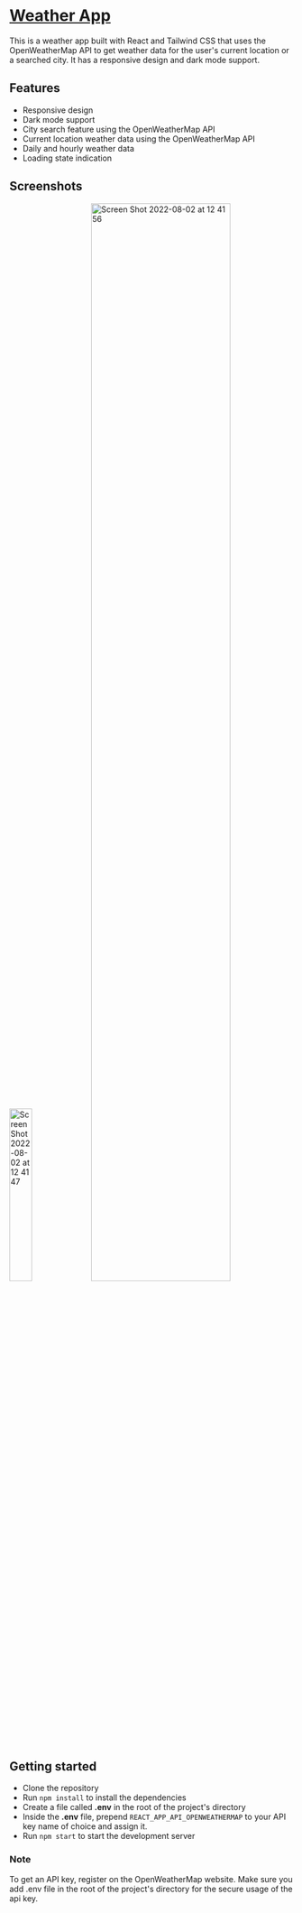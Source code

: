 # [Weather App](https://weather-app-senaoz.vercel.app)

This is a weather app built with React and Tailwind CSS that uses the OpenWeatherMap API to get weather data for the user's current location or a searched city. It has a responsive design and dark mode support. 

## Features

- Responsive design
- Dark mode support
- City search feature using the OpenWeatherMap API
- Current location weather data using the OpenWeatherMap API
- Daily and hourly weather data
- Loading state indication

## Screenshots

<div >
<img width='28%' alt="Screen Shot 2022-08-02 at 12 41 47" src="https://user-images.githubusercontent.com/66164676/182344530-ce7cd234-ae3e-48cb-a014-278601ea2bca.png">
<img width='70%' alt="Screen Shot 2022-08-02 at 12 41 56" src="https://user-images.githubusercontent.com/66164676/182344541-c1ae6b87-11f0-489c-83d3-26025e9f8f54.png">
</div>


## Getting started

- Clone the repository
- Run `npm install` to install the dependencies
- Create a file called **.env** in the root of the project's directory
- Inside the **.env** file, prepend `REACT_APP_API_OPENWEATHERMAP` to your API key name of choice and assign it.
- Run `npm start` to start the development server

### Note
To get an API key, register on the OpenWeatherMap website.
Make sure you add .env file in the root of the project's directory for the secure usage of the api key.
